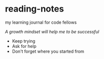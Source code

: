 # reading-notes
my learning journal for code fellows

*A growth mindset will help me to be successful*

- Keep trying
- Ask for help
- Don't forget where you started from
